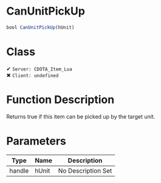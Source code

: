 # CanUnitPickUp
```js	
bool CanUnitPickUp(hUnit)
```
# Class
✔ `Server: CDOTA_Item_Lua`  
✖ `Client: undefined`  

# Function Description
Returns true if this item can be picked up by the target unit.
# Parameters
Type|Name|Description
--|--|--
handle|hUnit|No Description Set
